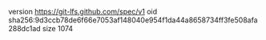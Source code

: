 version https://git-lfs.github.com/spec/v1
oid sha256:9d3ccb78de6f66e7053af148040e954f1da44a8658734ff3fe508afa288dc1ad
size 1074
